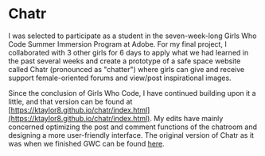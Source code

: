 # Chatr
I was selected to participate as a student in the seven-week-long Girls Who Code Summer Immersion Program at Adobe. For my final project, I collaborated with 3 other girls for 6 days to apply what we had learned in the past several weeks and create a prototype of a safe space website called Chatr (pronounced as "chatter") where girls can give and receive support female-oriented forums and view/post inspirational images.

Since the conclusion of Girls Who Code, I have continued building upon it a little, and that version can be found at [https://ktaylor8.github.io/chatr/index.html](https://ktaylor8.github.io/chatr/index.html). My edits have mainly concerned optimizing the post and comment functions of the chatroom and designing a more user-friendly interface. The original version of Chatr as it was when we finished GWC can be found [here](https://gwc-chatr.github.io./).
